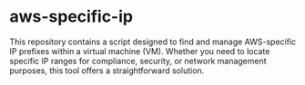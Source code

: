 # aws-specific-ip
This repository contains a script designed to find and manage AWS-specific IP prefixes within a virtual machine (VM). Whether you need to locate specific IP ranges for compliance, security, or network management purposes, this tool offers a straightforward solution.
